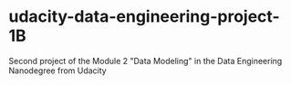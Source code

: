 # udacity-data-engineering-project-1B
Second project of the Module 2 "Data Modeling" in the Data Engineering Nanodegree from Udacity
